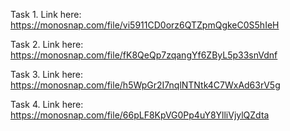 Task 1.
Link here: https://monosnap.com/file/vi5911CD0orz6QTZpmQgkeC0S5hIeH

Task 2.
Link here: https://monosnap.com/file/fK8QeQp7zqangYf6ZByL5p33snVdnf

Task 3.
Link here: https://monosnap.com/file/h5WpGr2I7nqlNTNtk4C7WxAd63rV5g

Task 4.
Link here: https://monosnap.com/file/66pLF8KpVG0Pp4uY8YlliVjylQZdta
